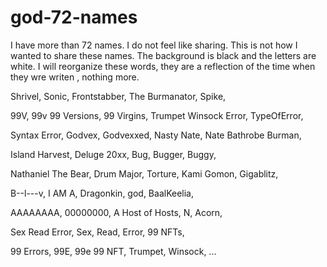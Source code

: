 # god-72-names
I have more than 72 names. I do not feel like sharing. This is not how I wanted to share these names. The background is black and the letters are white. I will reorganize these words, they are a reflection of the time when they wre writen , nothing more.

Shrivel,
Sonic,
Frontstabber,
The Burmanator,
Spike,

99V, 99v
99 Versions,
99 Virgins,
Trumpet Winsock Error,
TypeOfError,

Syntax Error,
Godvex,
Godvexxed,
Nasty Nate, Nate
Bathrobe Burman,

Island Harvest,
Deluge 20xx,
Bug,
Bugger,
Buggy,

Nathaniel The Bear,
Drum Major,
Torture,
Kami Gomon,
Gigablitz,

B--l---v,
I AM A,
Dragonkin,
god,
BaalKeelia,

AAAAAAAA,
00000000,
A Host of Hosts,
N,
Acorn,

Sex Read Error,
Sex,
Read,
Error,
99 NFTs,

99 Errors,
99E, 99e
99 NFT,
Trumpet,
Winsock,
...
